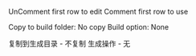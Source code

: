 ﻿
UnComment first row to edit
Comment first row to use

Copy to build folder: No copy
Build option: None

复制到生成目录 - 不复制
生成操作 - 无